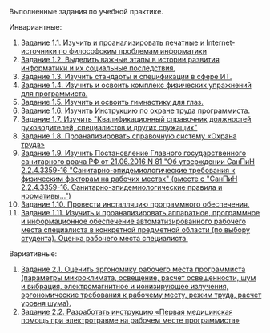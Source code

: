 Выполненные задания по учебной практике.

Инвариантные:
1. [Задание 1.1. Изучить и проанализировать печатные и Internet-источники по философским проблемам информатики](https://github.com/nastyandreeva/-/blob/master/Задание%201.1.docx)
2. [Задание 1.2. Выделить важные этапы в истории развития информатики и их социальные последствия.](https://github.com/nastyandreeva/Practice-/blob/master/Задание%201.2.png)
3. [Задание 1.3. Изучить стандарты и спецификации в сфере ИТ.](https://github.com/nastyandreeva/Practice-/blob/master/Задание%201.3.docx)
4. [Задание 1.4. Изучить и освоить комплекс физических упражнений для программиста.](https://github.com/nastyandreeva/Practice-/blob/master/Задание%201.4.docx)
5. [Задание 1.5. Изучить и освоить гимнастику для глаз.](https://github.com/nastyandreeva/Practice-/blob/master/Задание%201.5.docx)
6. [Задание 1.6. Изучить Инструкцию по охране труда программиста.](https://github.com/nastyandreeva/Practice-/blob/master/Задание%201.6.docx)
7. [Задание 1.7. Изучить "Квалификационный справочник должностей руководителей, специалистов и других служащих"](https://github.com/nastyandreeva/Practice-/blob/master/Задание%201.7.docx)
8. [Задание 1.8. Проанализировать справочную систему «Охрана труда»](https://github.com/nastyandreeva/Practice-/blob/master/Задание%201.8.docx)
9. [Задание 1.9. Изучить Постановление Главного государственного санитарного врача РФ от 21.06.2016 N 81 "Об утверждении СанПиН 2.2.4.3359-16 "Санитарно-эпидемиологические требования к физическим факторам на рабочих местах" (вместе с "СанПиН 2.2.4.3359-16. Санитарно-эпидемиологические правила и нормативы...")](https://github.com/nastyandreeva/Practice-/blob/master/Задание%201.9.docx)
10. [Задание 1.10. Провести инсталляцию программного обеспечения.](https://github.com/nastyandreeva/Practice-/blob/master/Задание%201.10.docx)
11. [Задание 1.11. Изучить и проанализировать аппаратное, программное и информационное обеспечение автоматизированного рабочего места специалиста в конкретной предметной области (по выбору студента). Оценка рабочего места специалиста.](https://github.com/nastyandreeva/Practice-/blob/master/Задание%201.11.JPG)

Вариативные:
1. [Задание 2.1. Оценить эргономику рабочего места программиста (параметры микроклимата, освещение, расчет освещенности, шум и вибрация, электромагнитное и ионизирующее излучения, эргономические требования к рабочему месту, режим труда, расчет уровня шума).](https://github.com/nastyandreeva/Practice-/blob/master/Задание%202.1.docx)
2. [Задание 2.2. Разработать инструкцию «Первая медицинская помощь при электротравме на рабочем месте программиста»](https://github.com/nastyandreeva/Practice-/blob/master/Задание%202.2.docx)
